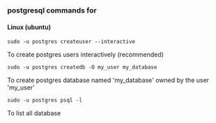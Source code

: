 ### postgresql commands for

#### Linux (ubuntu)
`sudo -u postgres createuser --interactive`

To create postgres users interactively (recommended)

`sudo -u postgres createdb -O my_user my_database`

To create postgres database named 'my_database' owned by the user 'my_user'

`sudo -u postgres psql -l`

To list all database
